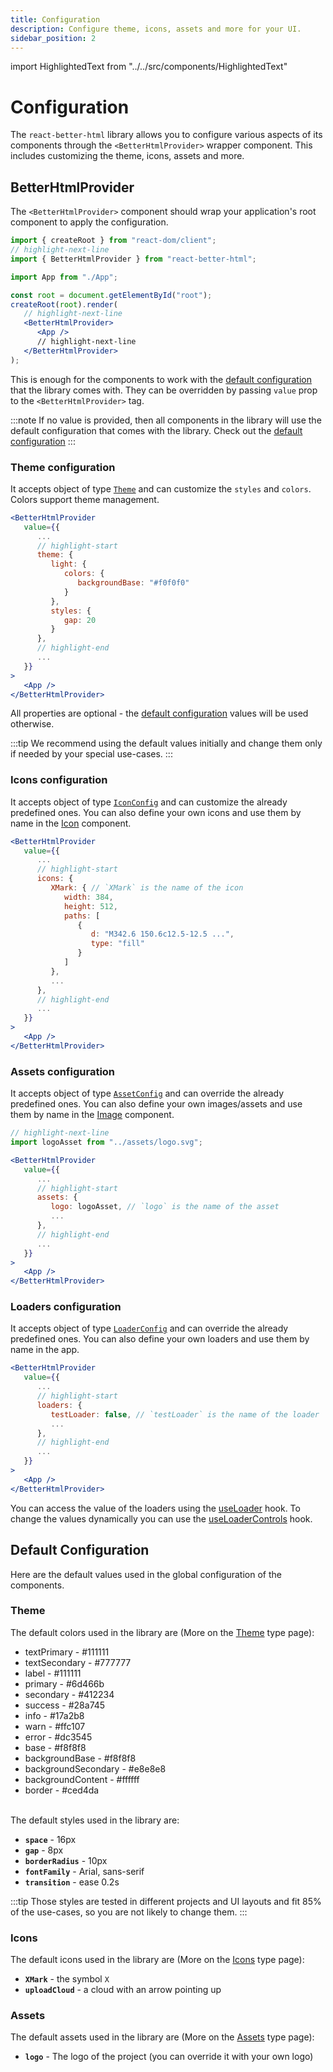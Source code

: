 ```yaml
---
title: Configuration
description: Configure theme, icons, assets and more for your UI.
sidebar_position: 2
---
```


import HighlightedText from "../../src/components/HighlightedText"

# Configuration

The `react-better-html` library allows you to configure various aspects of its components through the `<BetterHtmlProvider>` wrapper component. This includes customizing the theme, icons, assets and more.

## BetterHtmlProvider

The `<BetterHtmlProvider>` component should wrap your application's root component to apply the configuration.

```jsx title="main.tsx"
import { createRoot } from "react-dom/client";
// highlight-next-line
import { BetterHtmlProvider } from "react-better-html";

import App from "./App";

const root = document.getElementById("root");
createRoot(root).render(
   // highlight-next-line
   <BetterHtmlProvider>
      <App />
      // highlight-next-line
   </BetterHtmlProvider>
);
```

This is enough for the components to work with the [default configuration](#default-configuration) that the library comes with. They can be overridden by passing `value` prop to the `<BetterHtmlProvider>` tag.

:::note
If no value is provided, then all components in the library will use the default configuration that comes with the library. Check out the [default configuration](#default-configuration)
:::

### Theme configuration

It accepts object of type [`Theme`](../types/theme) and can customize the `styles` and `colors`. Colors support theme management.

```jsx
<BetterHtmlProvider
   value={{
      ...
      // highlight-start
      theme: {
         light: {
            colors: {
               backgroundBase: "#f0f0f0"
            }
         },
         styles: {
            gap: 20
         }
      },
      // highlight-end
      ...
   }}
>
   <App />
</BetterHtmlProvider>
```

All properties are optional - the [default configuration](#default-configuration) values will be used otherwise.

:::tip
We recommend using the default values initially and change them only if needed by your special use-cases.
:::

### Icons configuration

It accepts object of type [`IconConfig`](../types/icon-config) and can customize the already predefined ones. You can also define your own icons and use them by name in the [Icon](../components/icon) component.

```jsx
<BetterHtmlProvider
   value={{
      ...
      // highlight-start
      icons: {
         XMark: { // `XMark` is the name of the icon
            width: 384,
            height: 512,
            paths: [
               {
                  d: "M342.6 150.6c12.5-12.5 ...",
                  type: "fill"
               }
            ]
         },
         ...
      },
      // highlight-end
      ...
   }}
>
   <App />
</BetterHtmlProvider>
```

### Assets configuration

It accepts object of type [`AssetConfig`](../types/asset-config) and can override the already predefined ones. You can also define your own images/assets and use them by name in the [Image](../components/image) component.

```jsx
// highlight-next-line
import logoAsset from "../assets/logo.svg";

<BetterHtmlProvider
   value={{
      ...
      // highlight-start
      assets: {
         logo: logoAsset, // `logo` is the name of the asset
         ...
      },
      // highlight-end
      ...
   }}
>
   <App />
</BetterHtmlProvider>
```

### Loaders configuration

It accepts object of type [`LoaderConfig`](../types/loader-config) and can override the already predefined ones. You can also define your own loaders and use them by name in the app.

```jsx
<BetterHtmlProvider
   value={{
      ...
      // highlight-start
      loaders: {
         testLoader: false, // `testLoader` is the name of the loader
         ...
      },
      // highlight-end
      ...
   }}
>
   <App />
</BetterHtmlProvider>
```

You can access the value of the loaders using the [useLoader](../hooks/use-loader) hook. To change the values dynamically you can use the [useLoaderControls](../hooks/use-loader-controls) hook.

## Default Configuration

Here are the default values used in the global configuration of the components.

### Theme

The default colors used in the library are (More on the [Theme](../types/theme) type page):

-  textPrimary - <HighlightedText color="#111111">#111111</HighlightedText>
-  textSecondary - <HighlightedText color="#777777">#777777</HighlightedText>
-  label - <HighlightedText color="#111111">#111111</HighlightedText>
-  primary - <HighlightedText color="#6d466b">#6d466b</HighlightedText>
-  secondary - <HighlightedText color="#412234">#412234</HighlightedText>
-  success - <HighlightedText color="#28a745">#28a745</HighlightedText>
-  info - <HighlightedText color="#17a2b8">#17a2b8</HighlightedText>
-  warn - <HighlightedText color="#ffc107">#ffc107</HighlightedText>
-  error - <HighlightedText color="#dc3545">#dc3545</HighlightedText>
-  base - <HighlightedText color="#f8f8f8" isLight>#f8f8f8</HighlightedText>
-  backgroundBase - <HighlightedText color="#f8f8f8" isLight>#f8f8f8</HighlightedText>
-  backgroundSecondary - <HighlightedText color="#e8e8e8" isLight>#e8e8e8</HighlightedText>
-  backgroundContent - <HighlightedText color="#ffffff" isLight>#ffffff</HighlightedText>
-  border - <HighlightedText color="#ced4da" isLight>#ced4da</HighlightedText>

<br />
The default styles used in the library are:

-  **`space`** - 16px
-  **`gap`** - 8px
-  **`borderRadius`** - 10px
-  **`fontFamily`** - Arial, sans-serif
-  **`transition`** - ease 0.2s

:::tip
Those styles are tested in different projects and UI layouts and fit 85% of the use-cases, so you are not likely to change them.
:::

### Icons

The default icons used in the library are (More on the [Icons](../types/icon-config) type page):

-  **`XMark`** - the symbol `X`
-  **`uploadCloud`** - a cloud with an arrow pointing up

### Assets

The default assets used in the library are (More on the [Assets](../types/asset-config) type page):

-  **`logo`** - The logo of the project (you can override it with your own logo)
